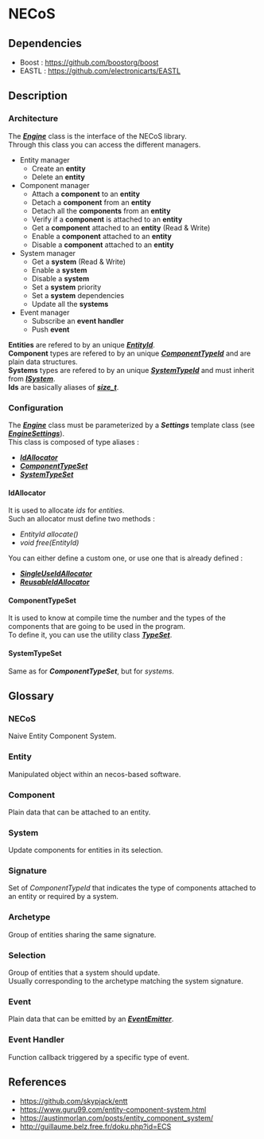 [Engine]:  include/necos/Engine.hpp
[ISystem]: include/necos/ISystem.hpp

[EngineSettings]:   include/necos/utils/EngineSettings.hpp
[IdAllocator]:      include/necos/utils/EngineSettings.hpp#L9
[ComponentTypeSet]: include/necos/utils/EngineSettings.hpp#L10
[SystemTypeSet]:    include/necos/utils/EngineSettings.hpp#L11
[TypeSet]:          include/necos/utils/TypeSet.hpp#L37
[Signature]:        include/necos/utils/Signature.hpp

[id_t]:            include/necos/utils/id/Id.hpp#L9
[EntityId]:        include/necos/utils/id/Id.hpp#L10
[ComponentTypeId]: include/necos/utils/id/Id.hpp#L11
[SystemTypeId]:    include/necos/utils/id/Id.hpp#L12

[SingleUseIdAllocator]: include/necos/utils/id/allocator/SingleUseIdAllocator.hpp
[ReusableIdAllocator]:  include/necos/utils/id/allocator/ReusableIdAllocator.hpp




# NECoS

## Dependencies
* Boost : https://github.com/boostorg/boost
* EASTL : https://github.com/electronicarts/EASTL

## Description

### Architecture

The [***Engine***][Engine] class is the interface of the NECoS library.\
Through this class you can access the different managers.
- Entity manager
  - Create an **entity**
  - Delete an **entity**
- Component manager
  - Attach a **component** to an **entity**
  - Detach a **component** from an **entity**
  - Detach all the **components** from an **entity**
  - Verify if a **component** is attached to an **entity**
  - Get a **component** attached to an **entity** (Read & Write)
  - Enable a **component** attached to an **entity**
  - Disable a **component** attached to an **entity**
- System manager
  - Get a **system** (Read & Write)
  - Enable a **system**
  - Disable a **system**
  - Set a **system** priority
  - Set a **system** dependencies
  - Update all the **systems**
- Event manager
  - Subscribe an **event handler**
  - Push **event**

**Entities** are refered to by an unique [***EntityId***][EntityId].\
**Component** types are refered to by an unique [***ComponentTypeId***][ComponentTypeId] and are plain data structures.\
**Systems** types are refered to by an unique [***SystemTypeId***][SystemTypeId] and must inherit from [***ISystem***][ISystem].\
**Ids** are basically aliases of [***size_t***][id_t].

### Configuration

The [***Engine***][Engine] class must be parameterized by a ***Settings*** template class (see [***EngineSettings***][EngineSettings]).\
This class is composed of type aliases :
- [***IdAllocator***][IdAllocator]
- [***ComponentTypeSet***][ComponentTypeSet]
- [***SystemTypeSet***][SystemTypeSet]

#### IdAllocator

It is used to allocate *ids* for *entities*.\
Such an allocator must define two methods :
- *EntityId allocate()*
- *void free(EntityId)*

You can either define a custom one, or use one that is already defined :
- [***SingleUseIdAllocator***][SingleUseIdAllocator]
- [***ReusableIdAllocator***][ReusableIdAllocator]

#### ComponentTypeSet

It is used to know at compile time the number and the types of the components that are going to be used in the program.\
To define it, you can use the utility class [***TypeSet***][TypeSet].

#### SystemTypeSet

Same as for ***ComponentTypeSet***, but for *systems*.

## Glossary

### NECoS
Naive Entity Component System.

### Entity
Manipulated object within an necos-based software.

### Component
Plain data that can be attached to an entity.

### System
Update components for entities in its selection.

### Signature
Set of *ComponentTypeId* that indicates the type of components attached to an entity or required by a system.

### Archetype
Group of entities sharing the same signature.

### Selection
Group of entities that a system should update.\
Usually corresponding to the archetype matching the system signature.

### Event
Plain data that can be emitted by an [***EventEmitter***](./include/necos/event/EventEmitter.hpp).

### Event Handler
Function callback triggered by a specific type of event.

## References

- https://github.com/skypjack/entt
- https://www.guru99.com/entity-component-system.html
- https://austinmorlan.com/posts/entity_component_system/
- http://guillaume.belz.free.fr/doku.php?id=ECS